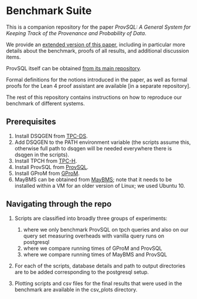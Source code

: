 # Benchmark Suite

This is a companion repository for the paper *ProvSQL: A General System for Keeping
Track of the Provenance and Probability of Data*.

We provide an [extended version of this paper](techreport.pdf), including in particular
more details about the benchmark, proofs of all results, and additional
discussion items.

ProvSQL itself can be obtained [from its main repository](https://github.com/PierreSenellart/provsql/).

Formal definitions for the notions introduced in the paper, as well as
formal proofs for the Lean 4 proof assistant are available [in a separate
repository].

The rest of this repository contains instructions on how to reproduce our
benchmark of different systems.

## Prerequisites

1. Install DSQGEN from [TPC-DS](https://www.tpc.org/TPC_Documents_Current_Versions/download_programs/tools-download-request5.asp?bm_type=TPC-DS&bm_vers=4.0.0&mode=CURRENT-ONLY).
2. Add DSQGEN to the PATH environment variable (the scripts assume this, otherwise full path to dsqgen will be needed everywhere there is dsqgen in the scripts).
3. Install TPCH from [TPC-H](https://www.tpc.org/TPC_Documents_Current_Versions/download_programs/tools-download-request5.asp?bm_type=TPC-H&bm_vers=3.0.1&mode=CURRENT-ONLY).
4. Install ProvSQL from  [ProvSQL](https://github.com/PierreSenellart/provsql.git).
5. Install GProM from [GProM](https://github.com/IITDBGroup/gprom.git).
6. MayBMS can be obtained from [MayBMS](https://maybms.sourceforge.net/); note that it needs to be installed within a VM for an older version of Linux; we used Ubuntu 10.

## Navigating through the repo

1. Scripts are classified into broadly three groups of experiments:
   1. where we only benchmark ProvSQL on tpch queries and also on our query set measuring overheads with vanilla query runs on postgresql
   2. where we compare running times of GProM and ProvSQL
   3. where we compare running times of MayBMS and ProvSQL

2. For each of the scripts, database details and path to output directories are to be added corresponding to the postgresql setup.

3. Plotting scripts and csv files for the final results that were used in the benchmark are available in the csv_plots directory.
